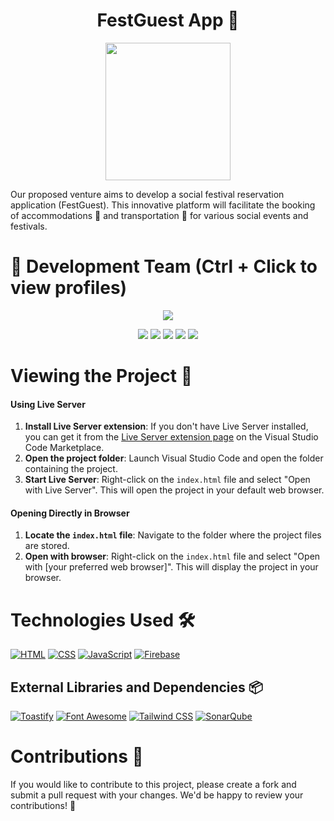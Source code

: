 <h1 align="center">FestGuest App 🎉</h1>

<p align="center">
<img width="200" height="220" src="https://github.com/marco-nh/FestGuest/assets/90756437/f77c8bf2-bfba-489d-a501-4b1ca032327c" align="center">
</p>

Our proposed venture aims to develop a social festival reservation application (FestGuest). This innovative platform will facilitate the booking of accommodations 🏨 and transportation 🚗 for various social events and festivals.

# 👥 Development Team (Ctrl + Click to view profiles)

<p align="center">
    <img src="https://github.com/marco-nh/FestGuest/assets/90756437/fb80a7c2-e8d2-4674-ba5d-f07f18e50e37"/>
</p>
<p align="center">
  <a href="https://github.com/AlejandroDavidArzolaSaavedra"><img src="https://img.shields.io/badge/GitHub-Alejandro-red?style=flat-square&logo=github"/></a>
  <a href="https://github.com/DavidDenoia"><img src="https://img.shields.io/badge/GitHub-David-green?style=flat-square&logo=github"/></a>
  <a href="https://github.com/Roichu5k"><img src="https://img.shields.io/badge/GitHub-Roi-orange?style=flat-square&logo=github"/></a>
  <a href="https://github.com/marco-nh"><img src="https://img.shields.io/badge/GitHub-Marco-blue?style=flat-square&logo=github"/></a>
  <a href="https://github.com/user-nizan"><img src="https://img.shields.io/badge/GitHub-Nizan-purple?style=flat-square&logo=github"/></a>
</p>


# Viewing the Project 👀

<h4>Using Live Server</h4>

1. **Install Live Server extension**: If you don't have Live Server installed, you can get it from the [Live Server extension page](https://marketplace.visualstudio.com/items?itemName=ritwickdey.LiveServer) on the Visual Studio Code Marketplace.
2. **Open the project folder**: Launch Visual Studio Code and open the folder containing the project.
3. **Start Live Server**: Right-click on the `index.html` file and select "Open with Live Server". This will open the project in your default web browser.

<h4>Opening Directly in Browser</h4>

1. **Locate the `index.html` file**: Navigate to the folder where the project files are stored.
2. **Open with browser**: Right-click on the `index.html` file and select "Open with [your preferred web browser]". This will display the project in your browser.


 # Technologies Used 🛠️

[![HTML](https://img.shields.io/badge/HTML-Markup-orange?style=flat-square&logo=html5)](https://www.w3.org/html/) [![CSS](https://img.shields.io/badge/CSS-Styling-blue?style=flat-square&logo=css3)](https://www.w3.org/Style/CSS/) [![JavaScript](https://img.shields.io/badge/JavaScript-Programming-yellow?style=flat-square&logo=javascript)](https://developer.mozilla.org/en-US/docs/Web/JavaScript) [![Firebase](https://img.shields.io/badge/Firebase-database-red?style=flat-square&logo=firebase)](https://firebase.google.com/)

## External Libraries and Dependencies 📦

[![Toastify](https://img.shields.io/badge/Toastify-JavaScript%20Library-yellow?style=flat-square)](https://github.com/apvarun/toastify-js) [![Font Awesome](https://img.shields.io/badge/Font%20Awesome-Icon%20Library-lightgrey?style=flat-square&logo=font-awesome)](https://fontawesome.com/) [![Tailwind CSS](https://img.shields.io/badge/Tailwind%20CSS-CSS%20Framework-blue?style=flat-square&logo=tailwind-css)](https://tailwindcss.com/)
[![SonarQube](https://img.shields.io/badge/SonarQube-Code%20Quality-green?style=flat-square&logo=sonarqube)](https://www.sonarqube.org/)

# Contributions 🤝

If you would like to contribute to this project, please create a fork and submit a pull request with your changes. We'd be happy to review your contributions! 🤗
